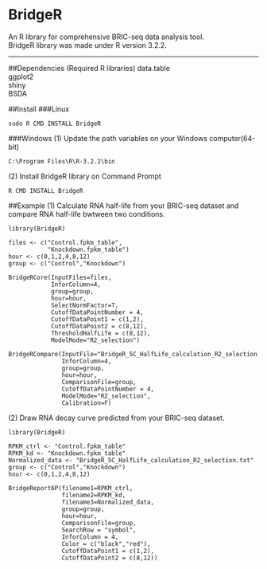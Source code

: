 # BridgeR
An R library for comprehensive BRIC-seq data analysis tool.  
BridgeR library was made under R version 3.2.2.
***
##Dependencies (Required R libraries)
data.table  
ggplot2  
shiny  
BSDA  

##Install
###Linux
```
sudo R CMD INSTALL BridgeR
```
###Windows
(1) Update the path variables on your Windows computer(64-bit)
```
C:\Program Files\R\R-3.2.2\bin
```
(2) Install BridgeR library on Command Prompt
```
R CMD INSTALL BridgeR
```
##Example
(1) Calculate RNA half-life from your BRIC-seq dataset and compare RNA half-life bwtween two conditions.
```
library(BridgeR)

files <- c("Control.fpkm_table",
           "Knockdown.fpkm_table")
hour <- c(0,1,2,4,8,12)
group <- c("Control","Knockdown")

BridgeRCore(InputFiles=files,
            InforColumn=4,
            group=group,
            hour=hour,
            SelectNormFactor=T,
            CutoffDataPointNumber = 4,
            CutoffDataPoint1 = c(1,2),
            CutoffDataPoint2 = c(8,12),
            ThresholdHalfLife = c(8,12),
            ModelMode="R2_selection")

BridgeRCompare(InputFile="BridgeR_5C_HalfLife_calculation_R2_selection.txt",
               InforColumn=4,
               group=group,
               hour=hour,
               ComparisonFile=group,
               CutoffDataPointNumber = 4,
               ModelMode="R2_selection",
               Calibration=F)
```
(2) Draw RNA decay curve predicted from your BRIC-seq dataset.
```
library(BridgeR)

RPKM_ctrl <- "Control.fpkm_table"
RPKM_kd <- "Knockdown.fpkm_table"
Normalized_data <- "BridgeR_5C_HalfLife_calculation_R2_selection.txt"
group <- c("Control","Knockdown")
hour <- c(0,1,2,4,8,12)

BridgeReport6P(filename1=RPKM_ctrl,
               filename2=RPKM_kd,
               filename3=Normalized_data,
               group=group,
               hour=hour, 
               ComparisonFile=group,
               SearchRow = "symbol",
               InforColumn = 4,
               Color = c("black","red"),
               CutoffDataPoint1 = c(1,2),
               CutoffDataPoint2 = c(8,12))
```

